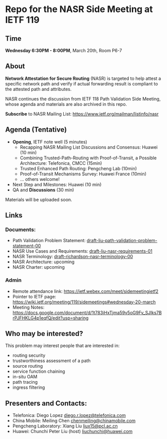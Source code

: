 # Repo for the NASR Side Meeting at IETF 119

## Time 

**Wednesday 6:30PM - 8:00PM**, March 20th, Room P6-7

## About

**Network Attestation for Secure Routing** (NASR) is targeted to help attest a specific network path and verify if actual forwarding result is compliant to the attested path and attributes. 

NASR continues the discussion from IETF 118 Path Validation Side Meeting, whose agenda and materials are also archived in this repo. 

**Subscribe** to NASR Mailing List: https://www.ietf.org/mailman/listinfo/nasr


## Agenda (Tentative)

- **Opening**, IETF note well (5 minutes)
  - Recapping NASR Mailing List Discussions and Consensus: Huawei (10 min)
  - Combining Trusted-Path-Routing with Proof-of-Transit, a Possible Architecture: Telefonica, CMCC (15min) 
  - Trusted Enhanced Path Routing: Pengcheng Lab (10min)
  - Proof-of-Transit Mechanisms Survey: Huawei France (10min)
  - ... others welcome!
- Next Step and Milestones: Huawei (10 min)
- QA and **Discussions** (30 min)

Materials will be uploaded soon.

## Links

### Documents: 
- Path Validation Problem Statement: [draft-liu-path-validation-problem-statement-00](https://datatracker.ietf.org/doc/draft-liu-path-validation-problem-statement/)
- NASR Use Cases and Requirements: [draft-liu-nasr-requirements-01](https://datatracker.ietf.org/doc/draft-liu-nasr-requirements/)
- NASR Terminology: [draft-richardson-nasr-terminology-00](https://datatracker.ietf.org/doc/draft-richardson-nasr-terminology/)
- NASR Architecture: upcoming
- NASR Charter: upcoming

### Admin
- Remote attendance link: https://ietf.webex.com/meet/sidemeetingietf2
- Pointer to IETF page: https://wiki.ietf.org/meeting/119/sidemeetings#wednesday-20-march
- Meeting Notes: https://docs.google.com/document/d/1t783iHxTjma59v5oG9Fv_SJlks7BrPJFHKLG4p1eqfQ/edit?usp=sharing
  

## Who may be interested?

This problem may interest people that are interested in: 
- routing security 
- trustworthiness assessment of a path 
- source routing
- service function chaining
- in-situ OAM
- path tracing
- ingress filtering


## Presenters and Contacts: 

- Telefonica: Diego Lopez <diego.r.lopez@telefonica.com>
- China Mobile: Meiling Chen <chenmeiling@chinamobile.com>
- Pengcheng Laboratory: Xiang Liu <liux15@pcl.ac.cn>
- Huawei: Chunchi Peter Liu (host) <liuchunchi@huawei.com>